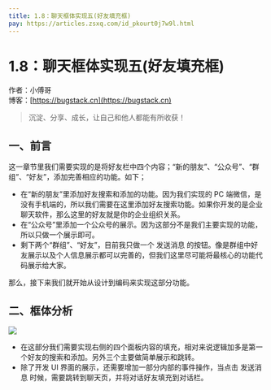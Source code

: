 ```yaml
---
title: 1.8：聊天框体实现五(好友填充框)
pay: https://articles.zsxq.com/id_pkourt0j7w9l.html
---
```


# 1.8：聊天框体实现五(好友填充框)

作者：小傅哥
<br/>博客：[https://bugstack.cn](https://bugstack.cn)

>沉淀、分享、成长，让自己和他人都能有所收获！

## 一、前言

这一章节里我们需要实现的是将好友栏中四个内容；“新的朋友”、“公众号”、“群组”、“好友”，添加完善相应的功能。如下；

- 在“新的朋友”里添加好友搜索和添加的功能。因为我们实现的 PC 端微信，是没有手机端的，所以我们需要在这里添加好友搜索功能。如果你开发的是企业聊天软件，那么这里的好友就是你的企业组织关系。
- 在“公众号”里添加一个公众号的展示。因为这部分不是我们主要实现的功能，所以只做一个展示即可。
- 剩下两个“群组”、“好友”，目前我只做一个 发送消息 的按钮。像是群组中好友展示以及个人信息展示都可以完善的，但我们这里尽可能将最核心的功能代码展示给大家。

那么，接下来我们就开始从设计到编码来实现这部分功能。

## 二、框体分析

![](/images/article/project/im/project-im-1.8-01.png)

- 在这部分我们需要实现右侧的四个面板内容的填充，相对来说逻辑加多是第一个好友的搜索和添加。另外三个主要做简单展示和跳转。
- 除了开发 UI 界面的展示，还需要增加一部分内部的事件操作，当点击 发送消息 时候，需要跳转到聊天页，并将对话好友填充到对话栏。
